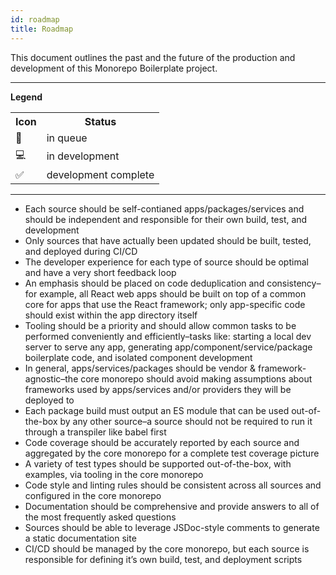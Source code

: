 ```yaml
---
id: roadmap
title: Roadmap
---
```


This document outlines the past and the future of the production and development of this Monorepo Boilerplate project.

---
**Legend**

<table>
  <tbody>
    <tr>
      <th>Icon</th>
      <th>Status</th>
    </tr>
    <tr>
      <td>🔄</td>
      <td>
        in queue
      </td>
    </tr>
    <tr>
      <td>💻</td>
      <td>
        in development
      </td>
    </tr>
    <tr>
      <td>✅</td>
      <td>
        development complete
      </td>
    </tr>
  </tbody>
</table>

---


- Each source should be self-contianed apps/packages/services and should be independent and responsible for their own build, test, and development
- Only sources that have actually been updated should be built, tested, and deployed during CI/CD
- The developer experience for each type of source should be optimal and have a very short feedback loop
- An emphasis should be placed on code deduplication and consistency–for example, all React web apps should be built on top of a common core for apps that use the React framework; only app-specific code should exist within the app directory itself
- Tooling should be a priority and should allow common tasks to be performed conveniently and efficiently–tasks like: starting a local dev server to serve any app, generating app/component/service/package boilerplate code, and isolated component development
- In general, apps/services/packages should be vendor & framework-agnostic–the core monorepo should avoid making assumptions about frameworks used by apps/services and/or providers they will be deployed to
- Each package build must output an ES module that can be used out-of-the-box by any other source–a source should not be required to run it through a transpiler like babel first
- Code coverage should be accurately reported by each source and aggregated by the core monorepo for a complete test coverage picture
- A variety of test types should be supported out-of-the-box, with examples, via tooling in the core monorepo
- Code style and linting rules should be consistent across all sources and configured in the core monorepo
- Documentation should be comprehensive and provide answers to all of the most frequently asked questions
- Sources should be able to leverage JSDoc-style comments to generate a static documentation site
- CI/CD should be managed by the core monorepo, but each source is responsible for defining it’s own build, test, and deployment scripts

